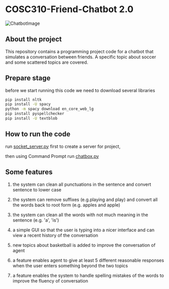 # COSC310-Friend-Chatbot 2.0
![ChatbotImage](https://s3-eu-west-1.amazonaws.com/userlike-cdn-blog/do-i-need-a-chatbot/header-chat-box.png)

## About the project
This repository contains a programming project code for a chatbot that simulates a conversation between friends. 
A specific topic about soccer and some scattered topics are covered.

## Prepare stage
before we start running this code we need to download several libraries
```bash
pip install nltk
pip install -U spacy
python -m spacy download en_core_web_lg
pip install pyspellchecker
pip install -U textblob
```

## How to run the code
run [socket_server.py](https://github.com/COSC310-A2-Team10/COSC310-Friend-ChatBot-A3/blob/main/socket_server.py) first to create a server for project,

then using Command Prompt run [chatbox.py](https://github.com/COSC310-A2-Team10/COSC310-Friend-ChatBot-A3/blob/main/chatbox.py)

## Some features
1. the system can clean all punctuations in the sentence and convert sentence to lower case

2. the system can remove suffixes (e.g.playing and play) and 
convert all the words back to root form (e.g. apples and apple)

3. the system can clean all the words with not much meaning in the sentence (e.g. 'a', 'is')

4. a simple GUI so that the user is typing into a nicer interface and can view a recent history of the conversation

5. new topics about basketball is added to improve the conversation of agent

6. a feature enables agent to give at least 5 different reasonable responses when the user enters something beyond the two topics

7. a feature enables the system to handle spelling mistakes of the words to improve the fluency of conversation
